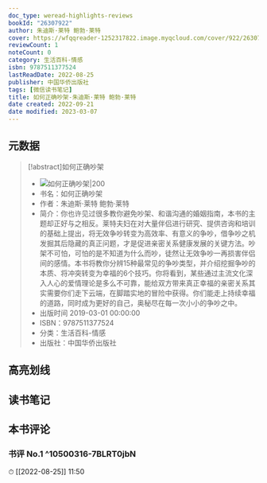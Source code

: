 ```yaml
---
doc_type: weread-highlights-reviews
bookId: "26307922"
author: 朱迪斯·莱特 鲍勃·莱特
cover: https://wfqqreader-1252317822.image.myqcloud.com/cover/922/26307922/t7_26307922.jpg
reviewCount: 1
noteCount: 0
category: 生活百科-情感
isbn: 9787511377524
lastReadDate: 2022-08-25
publisher: 中国华侨出版社
tags: [微信读书笔记]
title: 如何正确吵架-朱迪斯·莱特 鲍勃·莱特
date created: 2022-09-21
date modified: 2023-03-07
---
```


## 元数据

>[!abstract]如何正确吵架
> - ![如何正确吵架|200](https://wfqqreader-1252317822.image.myqcloud.com/cover/922/26307922/t7_26307922.jpg)
> - 书名：如何正确吵架
> - 作者：朱迪斯·莱特 鲍勃·莱特
> - 简介：你也许见过很多教你避免吵架、和谐沟通的婚姻指南，本书的主题却正好与之相反。莱特夫妇在对大量伴侣进行研究、提供咨询和培训的基础上提出，将无效争吵转变为高效率、有意义的争吵，借争吵之机发掘其后隐藏的真正问题，才是促进亲密关系健康发展的关键方法。吵架不可怕，可怕的是不知道为什么而吵，徒然让无效争吵一再损害伴侣间的感情。本书将教你分辨15种最常见的争吵类型，并介绍挖掘争吵的本质、将冲突转变为幸福的6个技巧。你将看到，某些通过主流文化深入人心的爱情理论是多么不可靠，能给双方带来真正幸福的亲密关系其实需要你们走下云端，在脚踏实地的冒险中获得。你们能走上持续幸福的道路，同时成为更好的自己，奥秘尽在每一次小小的争吵之中。
> - 出版时间 2019-03-01 00:00:00
> - ISBN：9787511377524
> - 分类：生活百科-情感
> - 出版社：中国华侨出版社

## 高亮划线

## 读书笔记

## 本书评论

### 书评 No.1 ^10500316-7BLRT0jbN

⏱ [[2022-08-25]] 11:50
